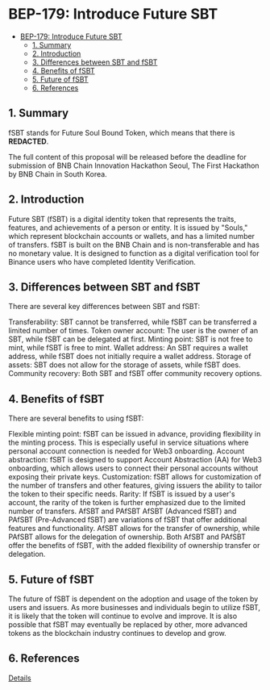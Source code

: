 
# BEP-179: Introduce Future SBT

- [BEP-179: Introduce Future SBT](https://github.com/bnb-chain/BEPs/pull/179)
    - [1. Summary](#1-summary)
    - [2. Introduction](#2-introduction)
    - [3. Differences between SBT and fSBT](#3-differences)
    - [4. Benefits of fSBT](#4-benefits)
    - [5. Future of fSBT](#5-future)
    - [6. References](#6-reference)


## 1. Summary

fSBT stands for Future Soul Bound Token, which means that there is **REDACTED**.

The full content of this proposal will be released before the deadline for submission of BNB Chain Innovation Hackathon Seoul, The First Hackathon by BNB Chain in South Korea.

## 2. Introduction

Future SBT (fSBT) is a digital identity token that represents the traits, features, and achievements of a person or entity. It is issued by "Souls," which represent blockchain accounts or wallets, and has a limited number of transfers. fSBT is built on the BNB Chain and is non-transferable and has no monetary value. It is designed to function as a digital verification tool for Binance users who have completed Identity Verification.

## 3. Differences between SBT and fSBT
There are several key differences between SBT and fSBT:

Transferability: SBT cannot be transferred, while fSBT can be transferred a limited number of times.
Token owner account: The user is the owner of an SBT, while fSBT can be delegated at first.
Minting point: SBT is not free to mint, while fSBT is free to mint.
Wallet address: An SBT requires a wallet address, while fSBT does not initially require a wallet address.
Storage of assets: SBT does not allow for the storage of assets, while fSBT does.
Community recovery: Both SBT and fSBT offer community recovery options.


## 4. Benefits of fSBT
There are several benefits to using fSBT:

Flexible minting point: fSBT can be issued in advance, providing flexibility in the minting process. This is especially useful in service situations where personal account connection is needed for Web3 onboarding.
Account abstraction: fSBT is designed to support Account Abstraction (AA) for Web3 onboarding, which allows users to connect their personal accounts without exposing their private keys.
Customization: fSBT allows for customization of the number of transfers and other features, giving issuers the ability to tailor the token to their specific needs.
Rarity: If fSBT is issued by a user's account, the rarity of the token is further emphasized due to the limited number of transfers.
AfSBT and PAfSBT
AfSBT (Advanced fSBT) and PAfSBT (Pre-Advanced fSBT) are variations of fSBT that offer additional features and functionality. AfSBT allows for the transfer of ownership, while PAfSBT allows for the delegation of ownership. Both AfSBT and PAfSBT offer the benefits of fSBT, with the added flexibility of ownership transfer or delegation.

## 5. Future of fSBT
The future of fSBT is dependent on the adoption and usage of the token by users and issuers. As more businesses and individuals begin to utilize fSBT, it is likely that the token will continue to evolve and improve. It is also possible that fSBT may eventually be replaced by other, more advanced tokens as the blockchain industry continues to develop and grow.

## 6. References
[Details](https://github.com/catze-labs/futureSBT/)
